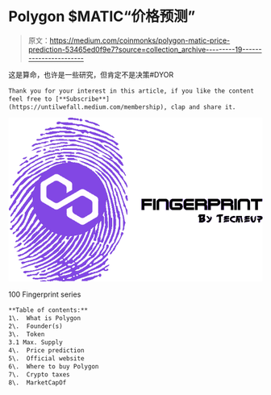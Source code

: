 # Polygon $MATIC“价格预测”

> 原文：<https://medium.com/coinmonks/polygon-matic-price-prediction-53465ed0f9e7?source=collection_archive---------19----------------------->

这是算命，也许是一些研究，但肯定不是决策#DYOR

```
Thank you for your interest in this article, if you like the content feel free to [**Subscribe**](https://untilwefall.medium.com/membership), clap and share it.
```

![](img/9894891275f447202eb5b5336a950786.png)

100 Fingerprint series

```
**Table of contents:** 
1\.  What is Polygon
2\.  Founder(s)
3\.  Token 
3.1 Max. Supply 
4\.  Price prediction
5\.  Official website
6\.  Where to buy Polygon
7\.  Crypto taxes
8\.  MarketCapOf
```